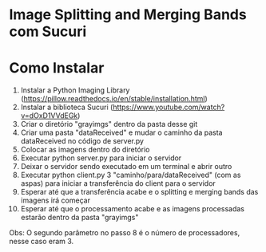 # Image Splitting and Merging Bands com Sucuri

# Como Instalar

1) Instalar a Python Imaging Library (https://pillow.readthedocs.io/en/stable/installation.html) 
2) Instalar a biblioteca Sucuri (https://www.youtube.com/watch?v=dOxD1VVdEGk)
3) Criar o diretório "grayimgs" dentro da pasta desse git
4) Criar uma pasta "dataReceived" e mudar o caminho da pasta dataReceived no código de server.py
5) Colocar as imagens dentro do diretório 
6) Executar python server.py para iniciar o servidor
7) Deixar o servidor sendo executado em um terminal e abrir outro
8) Executar python client.py 3 "caminho/para/dataReceived" (com as aspas) para iniciar a transferência do client para o servidor
9) Esperar até que a transferência acabe e o splitting e merging bands das imagens irá começar
10) Esperar até que o processamento acabe e as imagens processadas estarão dentro da pasta "grayimgs"

Obs: O segundo parâmetro no passo 8 é o número de processadores, nesse caso eram 3.
